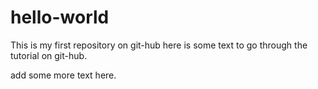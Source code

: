 # hello-world
This is my first repository on git-hub
here is some text to go through the tutorial on git-hub.

add some more text here.
